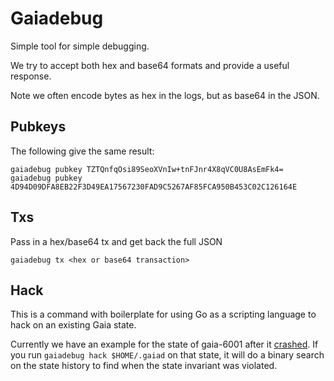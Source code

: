 # Gaiadebug

Simple tool for simple debugging.

We try to accept both hex and base64 formats and provide a useful response.

Note we often encode bytes as hex in the logs, but as base64 in the JSON.

## Pubkeys

The following give the same result:

```
gaiadebug pubkey TZTQnfqOsi89SeoXVnIw+tnFJnr4X8qVC0U8AsEmFk4=
gaiadebug pubkey 4D94D09DFA8EB22F3D49EA17567230FAD9C5267AF85FCA950B453C02C126164E
```

## Txs

Pass in a hex/base64 tx and get back the full JSON

```
gaiadebug tx <hex or base64 transaction>
```

## Hack

This is a command with boilerplate for using Go as a scripting language to hack
on an existing Gaia state.

Currently we have an example for the state of gaia-6001 after it
[crashed](https://github.com/ColorPlatform/color-sdk/blob/master/cmd/gaia/testnets/STATUS.md#june-13-2018-230-est---published-postmortem-of-gaia-6001-failure). 
If you run `gaiadebug hack $HOME/.gaiad` on that 
state, it will do a binary search on the state history to find when the state
invariant was violated.
